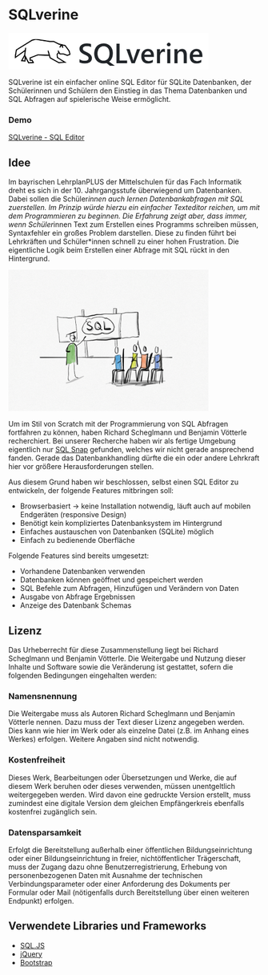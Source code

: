 
# SQLverine
<img src="images/sqlVerine-logo.png" width="400px" />

SQLverine ist ein einfacher online SQL Editor für SQLite Datenbanken, der Schülerinnen und Schülern den Einstieg in das Thema Datenbanken und SQL Abfragen auf spielerische Weise ermöglicht.

### Demo
[SQLverine - SQL Editor](https://sulkar.github.io/SQLverine/)

## Idee 
Im bayrischen LehrplanPLUS der Mittelschulen für das Fach Informatik dreht es sich in der 10. Jahrgangsstufe überwiegend um Datenbanken. Dabei sollen die Schüler*innen auch lernen Datenbankabfragen mit SQL zuerstellen. Im Prinzip würde hierzu ein einfacher Texteditor reichen, um mit dem Programmieren zu beginnen. Die Erfahrung zeigt aber, dass immer, wenn Schüler*innen Text zum Erstellen eines Programms schreiben müssen, Syntaxfehler ein großes Problem darstellen. Diese zu finden führt bei Lehrkräften und Schüler*innen schnell zu einer hohen Frustration. Die eigentliche Logik beim Erstellen einer Abfrage mit SQL rückt in den Hintergrund.

<img src="images/bildSql.png" width="400px" />

Um im Stil von Scratch mit der Programmierung von SQL Abfragen fortfahren zu können, haben Richard Scheglmann und Benjamin Vötterle recherchiert. Bei unserer Recherche haben wir als fertige Umgebung eigentlich nur [SQL Snap](https://snapextensions.uni-goettingen.de/sqlsnap.html) gefunden, welches wir nicht gerade ansprechend fanden. Gerade das Datenbankhandling dürfte die ein oder andere Lehrkraft hier vor größere Herausforderungen stellen.

Aus diesem Grund haben wir beschlossen, selbst einen SQL Editor zu entwickeln, der folgende Features mitbringen soll:
- Browserbasiert -> keine Installation notwendig, läuft auch auf mobilen Endgeräten (responsive Design)
- Benötigt kein kompliziertes Datenbanksystem im Hintergrund
- Einfaches austauschen von Datenbanken (SQLite) möglich
- Einfach zu bedienende Oberfläche

Folgende Features sind bereits umgesetzt:
-	Vorhandene Datenbanken verwenden
-	Datenbanken können geöffnet und gespeichert werden
-	SQL Befehle zum Abfragen, Hinzufügen und Verändern von Daten
-	Ausgabe von Abfrage Ergebnissen
-	Anzeige des Datenbank Schemas


## Lizenz
Das Urheberrecht für diese Zusammenstellung liegt bei Richard Scheglmann und Benjamin Vötterle. Die Weitergabe und Nutzung dieser Inhalte und Software sowie die Veränderung ist gestattet, sofern die folgenden Bedingungen eingehalten werden: 

### Namensnennung 

Die Weitergabe muss als Autoren Richard Scheglmann und Benjamin Vötterle nennen. Dazu muss der Text dieser Lizenz angegeben werden. Dies kann wie hier im Werk oder als einzelne Datei (z.B. im Anhang eines Werkes) erfolgen. Weitere Angaben sind nicht notwendig. 

### Kostenfreiheit 

Dieses Werk, Bearbeitungen oder Übersetzungen und Werke, die auf diesem Werk beruhen oder dieses verwenden, müssen unentgeltlich weitergegeben werden. Wird davon eine gedruckte Version erstellt, muss zumindest eine digitale Version dem gleichen Empfängerkreis ebenfalls kostenfrei zugänglich sein. 

### Datensparsamkeit 

Erfolgt die Bereitstellung außerhalb einer öffentlichen Bildungseinrichtung oder einer Bildungseinrichtung in freier, nichtöffentlicher Trägerschaft, muss der Zugang dazu ohne Benutzerregistrierung, Erhebung von personenbezogenen Daten mit Ausnahme der technischen Verbindungsparameter oder einer Anforderung des Dokuments per Formular oder Mail (nötigenfalls durch Bereitstellung über einen weiteren Endpunkt) erfolgen.

## Verwendete Libraries und Frameworks
- [SQL.JS](https://sql.js.org/)
- [jQuery](https://jquery.com/)
- [Bootstrap](https://getbootstrap.com/)
